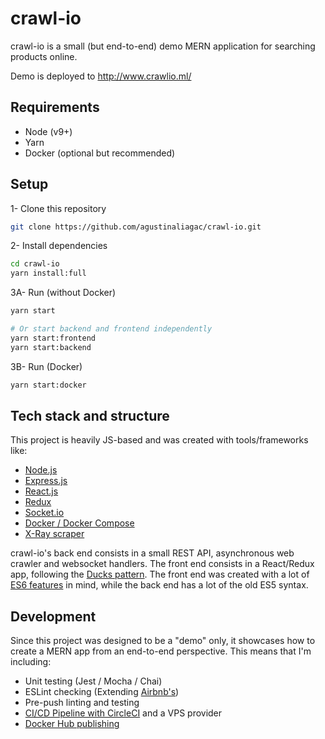 # crawl-io

crawl-io is a small (but end-to-end) demo MERN application for searching products online.

Demo is deployed to http://www.crawlio.ml/

## Requirements
- Node (v9+)
- Yarn
- Docker (optional but recommended)

## Setup
1- Clone this repository
```bash
git clone https://github.com/agustinaliagac/crawl-io.git
```

2- Install dependencies
```bash
cd crawl-io
yarn install:full
```

3A- Run (without Docker)
```bash
yarn start

# Or start backend and frontend independently
yarn start:frontend
yarn start:backend
```

3B- Run (Docker)
```bash
yarn start:docker
```

## Tech stack and structure

This project is heavily JS-based and was created with tools/frameworks like:
- [Node.js](https://nodejs.org/en/)
- [Express.js](https://expressjs.com/)
- [React.js](https://reactjs.org/)
- [Redux](https://redux.js.org/)
- [Socket.io](https://socket.io/)
- [Docker / Docker Compose](https://www.docker.com/)
- [X-Ray scraper](https://github.com/matthewmueller/x-ray)

crawl-io's back end consists in a small REST API, asynchronous web crawler and websocket handlers. The front end consists in a React/Redux app, following the [Ducks pattern](https://github.com/erikras/ducks-modular-redux).
The front end was created with a lot of [ES6 features](https://github.com/lukehoban/es6features) in mind, while the back end has a lot of the old ES5 syntax.

## Development
Since this project was designed to be a "demo" only, it showcases how to create a MERN app from an end-to-end perspective. This means that I'm including:
- Unit testing (Jest / Mocha / Chai)
- ESLint checking (Extending [Airbnb's](https://github.com/airbnb/javascript/tree/master/packages/eslint-config-airbnb))
- Pre-push linting and testing
- [CI/CD Pipeline with CircleCI](https://circleci.com/gh/agustinaliagac/crawl-io) and a VPS provider
- [Docker Hub publishing](https://hub.docker.com/r/agustinaliagac/crawlio/)
